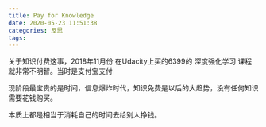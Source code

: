 ```yaml
---
title: Pay for Knowledge
date: 2020-05-23 11:51:38
categories: 反思
tags:
---
```


关于知识付费这事，2018年11月份 在Udacity上买的6399的 深度强化学习 课程就非常不明智。当时是支付宝支付

现阶段最宝贵的是时间，信息爆炸时代，知识免费是以后的大趋势，没有任何知识需要花钱购买。

本质上都是相当于消耗自己的时间去给别人挣钱。
